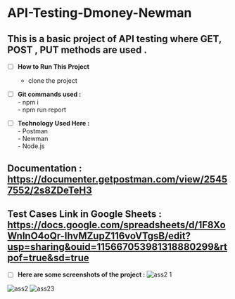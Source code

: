 # API-Testing-Dmoney-Newman
##  This is a basic project of API testing where GET, POST , PUT methods are used .


- [ ] <b>How to Run This Project </b><br>
     - clone the project <br>
     
- [ ] <b>Git commands used :</b> <br>
      -  npm i <br>
      -  npm run report <br>
                 
- [ ] <b>Technology Used Here :</b><br>
                - Postman<br>
                - Newman<br>
                - Node.js <br>
          
## <b>Documentation :</b> https://documenter.getpostman.com/view/25457552/2s8ZDeTeH3

## <b>Test Cases Link in Google Sheets : </b> https://docs.google.com/spreadsheets/d/1F8XoWnlnO4oQr-IhvMZupZ116voVTgsB/edit?usp=sharing&ouid=115667053981318880299&rtpof=true&sd=true

- [ ] <b>Here are some screenshots of the project :</b>
![ass2 1](https://user-images.githubusercontent.com/85759553/215075760-b7373e02-81ed-4c91-851a-3accbaecb59e.PNG)

![ass2](https://user-images.githubusercontent.com/85759553/215075777-5a551325-a18a-4345-a7e1-8b61b1685742.PNG)
![ass23](https://user-images.githubusercontent.com/85759553/215078676-b7a49742-c517-4553-84d1-f89e7bcd3fdd.PNG)
